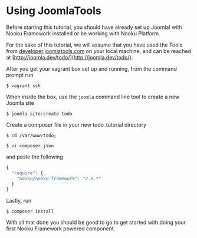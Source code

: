 # Using JoomlaTools

Before starting this tutorial, you should have already set up Joomla! with Nooku Framework installed or be working with Nooku Platform.

For the sake of this tutorial, we will assume that you have used the Tools from [developer.joomlatools.com](http://developer.joomlatools.com)
on your local machine, and can be reached at [http://joomla.dev/todo/](http://joomla.dev/todo/).

After you get your vagrant box set up and running, from the command prompt run

    $ vagrant ssh

When inside the box, use the `joomla` command line tool to create a new Joomla site

    $ joomla site:create todo

Create a composer file in your new todo_tutorial directory

    $ cd /var/www/todo;

    $ vi composer.json

and paste the following

```javascript
{
  "require": {
    "nooku/nooku-framework": "2.0.*"
  }
}
```

Lastly, run

    $ composer install

With all that done you should be good to go to get started with doing your first Nooku Framework powered component.

